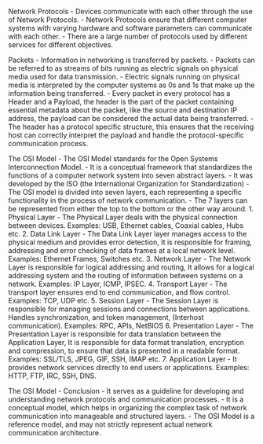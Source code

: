 Network Protocols
	- Devices communicate with each other through the use of Network Protocols.
	- Network Protocols ensure that different computer systems with varying hardware and software parameters can communicate with each other.
	- There are a large number of protocols used by different services for different objectives.

Packets
	- Information in networking is transferred by packets.
	- Packets can be referred to as streams of bits running as electric signals on physical media used for data transmission.
	- Electric signals running on physical media is interpreted by the computer systems as 0s and 1s that make up the information being transferred.
	- Every packet in every protocol has a Header and a Payload, the header is the part of the packet containing essential metadata about the packet, like the source and destination IP address, the payload can be considered the actual data being transferred.
	- The header has a protocol specific structure, this ensures that the receiving host can correctly interpret the payload and handle the protocol-specific communication process.

The OSI Model
	- The OSI Model standards for the Open Systems Interconnection Model.
	- It is a conceptual framework that standardizes the functions of a computer network system into seven abstract layers.
	- It was developed by the ISO (the International Organization for Standardization)
	- The OSI model is divided into seven layers, each representing a specific functionality in the process of network communication.
	- The 7 layers can be represented from either the top to the bottom or the other way around.
	1. Physical Layer - The Physical Layer deals with the physical connection between devices. Examples: USB, Ethernet cables, Coaxial cables, Hubs etc.
	2. Data Link Layer - The Data Link Layer layer manages access to the physical medium and provides error detection, It is responsible for framing, addressing and error checking of data frames at a local network level. Examples: Ethernet Frames, Switches etc.
	3. Network Layer - The Network Layer is responsible for logical addressing and routing, It allows for a logical addressing system and the routing of information between systems on a network. Examples: IP Layer, ICMP, IPSEC.
	4. Transport Layer - The transport layer ensures end to end communication, and flow control. Examples: TCP, UDP etc.
	5. Session Layer - The Session Layer is responsible for managing sessions and connections between applications. Handles synchronization, and token management, (Interhost communication). Examples: RPC, APIs, NetBIOS
	6. Presentation Layer - The Presentation Layer is responsible for data translation between the Application Layer, It is responsible for data format translation, encryption and compression, to ensure that data is presented in a readable format. Examples: SSL/TLS, JPEG, GIF, SSH, IMAP etc.
	7. Application Layer - It provides network services directly to end users or applications. Examples: HTTP, FTP, IRC, SSH, DNS.

The OSI Model - Conclusion
	- It serves as a guideline for developing and understanding network protocols and communication processes.
	- It is a conceptual model, which helps in organizing the complex task of network communication into manageable and structured layers.
	- The OSI Model is a reference model, and may not strictly represent actual network communication architecture.